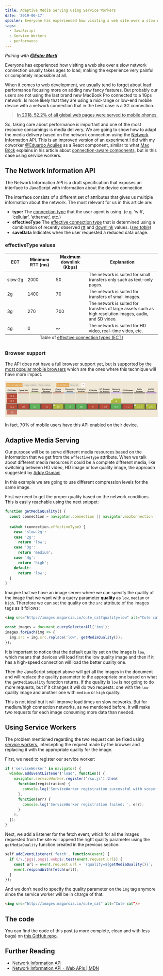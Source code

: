```yaml
---
title: Adaptive Media Serving using Service Workers
date: '2019-06-17'
spoiler: Everyone has experienced how visiting a web site over a slow network connection usually takes ages to load. We are going to explore how to load different media content using the Network Information API.
tags:
  - JavaScript
  - Service Workers
  - performance
---
```


_Pairing with **[@Ester Martí](https://github.com/estermv)**_

Everyone has experienced how visiting a web site over a slow network connection
usually takes ages to load, making the experience very painful or completely
impossible at all.

When it comes to web development, we usually tend to forget about load
performance focusing more on adding new fancy features. But probably our users
are not using the last brand new MacBook Pro connected to a 1Gps network. Is
more likely that they are using a mid-range or low-end mobile device with a
network connection that in the best case is a 3G connection.

> [In 2018, 52.2% of all global web pages were served to mobile phones.](https://www.statista.com/statistics/241462/global-mobile-phone-website-traffic-share/)

So, taking care about performance is important and one of the most resource
consumings is media delivery. We are going to show how to adapt the media
delivery based on the network connection using the
[Network Information API](http://wicg.github.io/netinfo/). This is an improved
version of an experiment I did with my coworker [@Eduardo Aquiles](https://twitter.com/eduaquiles)
as a React component, similar to what [Max Böck](https://mxb.dev/) explains in
his article about [connection-aware components](https://mxb.dev/blog/connection-aware-components/),
but in this case using service workers.

## The Network Information API

The Network Information API is a draft specification that exposes an interface
to JavaScript with information about the device connection.

The interface consists of a different set of attributes that gives us multiple
information about the network. The most relevant for us in this article are:

- **type:** The [connection type](http://wicg.github.io/netinfo/#dfn-connection-type)
  that the user agent is using. (e.g. ‘wifi’, ‘cellular’, ‘ethernet’, etc.)
- **effectiveType** The [effective connection type](http://wicg.github.io/netinfo/#dfn-effective-connection-type)
  that is determined using a combination of recently observed [rtt](http://wicg.github.io/netinfo/#dom-networkinformation-rtt) and [downlink](http://wicg.github.io/netinfo/#dom-networkinformation-downlink) values. (_[see table](#effectivetype-values)_)
- **saveData** Indicates when the user requested a reduced data usage.

### effectiveType values

<table>
   <thead>
      <tr>
         <th>ECT</th>
         <th>Minimum RTT (ms)</th>
         <th>Maximum downlink (Kbps)</th>
         <th>Explanation</th>
      </tr>
   </thead>
   <tbody>
      <tr>
         <td data-column="ECT">slow‑2g</td>
         <td data-column="RTT">2000</td>
         <td data-column="Downlink">50</td>
         <td data-column="Explanation">The network is suited for small transfers only such as text-only pages.</td>
      </tr>
      <tr>
         <td data-column="ECT">2g</td>
         <td data-column="RTT">1400</td>
         <td data-column="Downlink">70</td>
         <td data-column="Explanation">The network is suited for transfers of small images.</td>
      </tr>
      <tr>
         <td  data-column="ECT">3g</td>
         <td data-column="RTT">270</td>
         <td data-column="Downlink">700</td>
         <td data-column="Explanation">The network is suited for transfers of large assets such as high resolution images, audio, and SD video.</td>
      </tr>
      <tr>
         <td  data-column="ECT">4g</td>
         <td data-column="RTT">0</td>
         <td data-column="Downlink">∞</td>
         <td data-column="Explanation">The network is suited for HD video, real-time video, etc.</td>
      </tr>
   </tbody>
   <caption align="bottom">Table of <a href="http://wicg.github.io/netinfo/#dfn-effective-connection-type">effective connection types (ECT)</a></caption>
</table>

### Browser support

The API does not have a full browser support yet, but is [supported by the most
popular mobile browsers](https://caniuse.com/#feat=netinfo)
which are the ones where this technique will have more impact.

![Browser support for Network Information API](./caniuse.png)

In fact, 70% of mobile users have this API enabled on their device.

## Adaptive Media Serving

Our purpose will be to serve different media resources based on the information
that we get from the `effectiveType` attribute. When we talk about different
media resources it could be a complete different media, like switching between
HD video, HD image or low quality image, the approach suggested by
[Addy Osmani](https://addyosmani.com/blog/adaptive-serving/).

In this example we are going to use different compression levels for the same
image.

First we need to get the proper quality based on the network conditions. This is
easily reachable using the next snippet:

```javascript
function getMediaQuality() {
  const connection = navigator.connection || navigator.mozConnection || navigator.webkitConnection;

  switch (connection.effectiveType) {
    case 'slow-2g':
    case '2g':
      return 'low';
    case '3g':
      return 'medium';
    case '4g':
      return 'high';
    default:
      return 'low';
  }
}
```

Imagine that we have an image server where we can specify the quality of the
image that we want with a query parameter **quality** as `low`, `medium` or
`high`. Therefore we can set the quality on the `src` attribute of the images
tags as it follows:

```html
<img src="http://images.magarcia.io/cute_cat?quality=low" alt="Cute cat" />
```

```javascript
const images = document.querySelectorAll('img');
images.forEach(img => {
  img.src = img.src.replace('low', getMediaQuality());
});
```

It is important to notice that the default quality set on the image is `low`,
which means that devices will load first the low quality image and then if it
has a high-speed connection will load the better quality one.

Then the JavaScript snippet above will get all the images in the document and
will replace the quality parameter to the appropriate one based on what the
`getMediaQuality` function returns. If the quality is `low` is not going to do
more requests, but if it changes it will do two requests: one with the `low`
quality image and another one with `medium` or `high` quality.

This is not ideal but it will improve load times on slow networks. But for
medium/high connection networks, as we mentioned before, it will make two
requests for each image consuming more data than needed.

## Using Service Workers

The problem mentioned regarding the two request can be fixed using
[service workers](https://developers.google.com/web/fundamentals/primers/service-workers/),
intercepting the request made by the browser and replacing it with the
appropriate quality for the image.

First, we need to register our service worker:

```javascript
if ('serviceWorker' in navigator) {
  window.addEventListener('load', function() {
    navigator.serviceWorker.register('/sw.js').then(
      function(registration) {
        console.log('ServiceWorker registration successful with scope: ', registration.scope);
      },
      function(err) {
        console.log('ServiceWorker registration failed: ', err);
      }
    );
  });
}
```

Next, we add a listener for the fetch event, which for all the images requested
from the site will append the right quality parameter using the `getMediaQuality`
function created in the previous section.

```javascript
self.addEventListener('fetch', function(event) {
  if (/\.jpg$|.png$|.webp$/.test(event.request.url)) {
    const url = event.request.url + `?quality=${getMediaQuality()}`;
    event.respondWith(fetch(url));
  }
});
```

And we don’t need to specify the quality parameter on the `img` tag anymore
since the service worker will be in charge of that.

```html
<img src=“http://images.magarcia.io/cute_cat” alt=“Cute cat”/>
```

## The code

You can find the code of this post (a more complete, clean and with less bugs)
on [this GitHub repo](https://github.com/estermv/adaptative-media-serving).

## Further Reading

- [Network Information API](http://wicg.github.io/netinfo/)
- [Network Information API - Web APIs | MDN](https://developer.mozilla.org/en-US/docs/Web/API/Network_Information_API)
